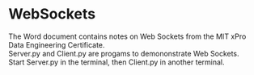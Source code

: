 # WebSockets

The Word document contains notes on Web Sockets from the MIT xPro Data Engineering Certificate.  
Server.py and Client.py are progams to demononstrate Web Sockets.   
Start Server.py in the terminal, then Client.py in another terminal.
